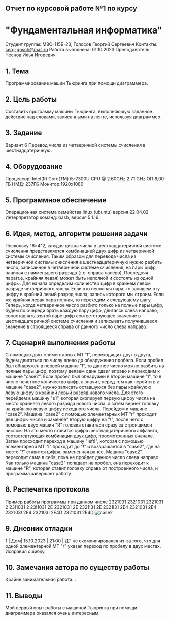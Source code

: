 ## Отчет по курсовой работе №1 по курсу
# "Фундаментальная информатика"

Студент группы: М8O-115Б-23, Голосов Георгий Сергеевич
Контакты: serg-gosch@mail.ru
Работа выполнена: 01.10.2023
Преподаватель: Чеснов Илья Игоревич

## 1. Тема
Программирование машин Тьюринга при помощи диаграммера.

## 2. Цель работы 
Составить программу машины Тьюринга, выполняющую заданное действие над словами, записанными на ленте, используя диаграммер.
## 3. Задание
Вариант 6
Перевод числа из четверичной системы счисления в шестнадцатеричную.

## 4. Оборудование
Процессор: Intel(R) Core(TM) i5-7300U CPU @ 2.60GHz 2.71 GHz
ОП:8,00 ГБ
НМД: 237ГБ
Монитор:1920x1080

## 5. Программное обеспечение
Операционная система семейства linux (ubuntu) версия 22.04.02
Интерпретатор команд: bash, версия 5.1.16

## 6. Идея, метод, алгоритм решения задачи
Поскольку 16=4^2, каждая цифра числа в шестнадцатеричной системе счисления  представляется комбинацией двух цифр из четверичной системы счисления. Таким образом для перевода числа из четверичной системы счисления в шестнадцатеричную нужно разбить число, записанное в четверичной системе счисления, на пары цифр, начиная с наименьшего разряда (т.е. справа налево). Последняя пара(т.е. крайняя левая) может быть неполной и состоять из одной цифры.
Для начала определим количество цифр в крайнем левом разряде четверичного числа. Если это неполная пара, то запишем эту цифру в крайний левый разряд числа, запись которого мы строим. Если же крайняя левая пара полная, то переходим к следующему шагу. 
Теперь, когда четверичное число разбито только на полные пары цифр, будем по очереди брать каждую пару цифр, двигаясь слева направо, сопоставлять взятой паре цифр соответствующее значение в шестнадцатеричной системе счисления и записывать получившееся значение в строящееся справа от данного число слева направо.

## 7. Сценарий выполнения работы
С помощью двух элементарных МТ "l", переходящих друг в друга, будем двигаться по числу влево до обнаружения пробела. Если пробел был обнаружен в первой машине "l", то данное число можно разбить на полные пары цифр, поэтому делаем один сдвиг вправо и переходим к машине "case2". Если пробел был обнаружен в второй машине "l", то в числе нечетное количество цифр, а значит, перед тем как перейти в к машине "case2", нужно записать оставшуюся без пары крайнуюю левую цифру в крайний левый разряд нового числа. Для этого перейдем в машину "s1", которая скопирует первую цифру числа на место крайнего левого разряда нового числа, а затем вернет головку на крайнюю левую цифру исходного числа. Перейдем к машине "case2".
Машина "case2" с помощью элементарных МТ "r" проходит две цифры числа и заменяет вторую цифру на "!", после чего с помощью двух машин "R" головка ставиться сразу за строящимся числом. На это место ставится цифра шестнадцатеричного алфавита, соответсвтующая комбинации двух цифр, просмотренных вначале. Затем просходит переход в машину "left!", которая с помощью элементарной МТ "l" проходит до "!" и возвращается в "case2", где на место "!" ставится цифра, замененная ранее. 
Машина "case2" переходит сама в себя, пока не пройдет данное число слева направо. Как только машина "case2" попадает на пробел, она переходит к машине "R", которая ставит головку справа от построенного числа, и программа завершает работу


## 8. Распечатка протокола
Пример работы программы при данном числе 2321031
2321031
2321031 2
23!1031 2
23!1031 2E
2321031 2E
2321!31 2E
2321!31 2E4
2321031 2E4
232103! 2E4
232103! 2E4D
2321031 2E4D
![case2](/case2.png)
## 9. Дневник отладки
1.| Дом| 15.10.2023 | 21:00 | ДТ не скомпилировался из-за того, что для одной элементарной МТ "r" указал переход по пробелу в двух местах. Исправил ошибку.
## 10. Замечания автора по существу работы
Крайне занимательная работа...
## 11. Выводы
Мой первый опыт работы с машиной Тьюринга при помощи диаграммера оказался очень интересным.



